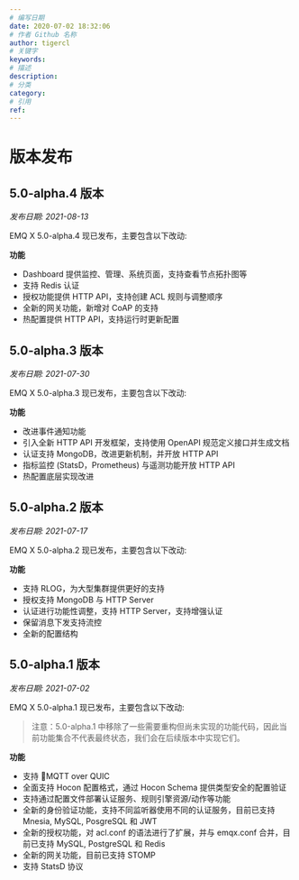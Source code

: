 ```yaml
---
# 编写日期
date: 2020-07-02 18:32:06
# 作者 Github 名称
author: tigercl
# 关键字
keywords:
# 描述
description:
# 分类
category:
# 引用
ref:
---
```


# 版本发布

## 5.0-alpha.4 版本

*发布日期: 2021-08-13*

EMQ X 5.0-alpha.4 现已发布，主要包含以下改动:

**功能**

- Dashboard 提供监控、管理、系统页面，支持查看节点拓扑图等
- 支持 Redis 认证
- 授权功能提供 HTTP API，支持创建 ACL 规则与调整顺序
- 全新的网关功能，新增对 CoAP 的支持
- 热配置提供 HTTP API，支持运行时更新配置

## 5.0-alpha.3 版本

*发布日期: 2021-07-30*

EMQ X 5.0-alpha.3 现已发布，主要包含以下改动:

**功能**

- 改进事件通知功能
- 引入全新 HTTP API 开发框架，支持使用 OpenAPI 规范定义接口并生成文档
- 认证支持 MongoDB，改进更新机制，并开放 HTTP API
- 指标监控 (StatsD，Prometheus) 与遥测功能开放 HTTP API
- 热配置底层实现改进

## 5.0-alpha.2 版本

*发布日期: 2021-07-17*

EMQ X 5.0-alpha.2 现已发布，主要包含以下改动:

**功能**

- 支持 RLOG，为大型集群提供更好的支持
- 授权支持 MongoDB 与 HTTP Server
- 认证进行功能性调整，支持 HTTP Server，支持增强认证
- 保留消息下发支持流控
- 全新的配置结构

## 5.0-alpha.1 版本

*发布日期: 2021-07-02*

EMQ X 5.0-alpha.1 现已发布，主要包含以下改动:

> 注意：5.0-alpha.1 中移除了一些需要重构但尚未实现的功能代码，因此当前功能集合不代表最终状态，我们会在后续版本中实现它们。

**功能**

- 支持 MQTT over QUIC
- 全面支持 Hocon 配置格式，通过 Hocon Schema 提供类型安全的配置验证
- 支持通过配置文件部署认证服务、规则引擎资源/动作等功能
- 全新的身份验证功能，支持不同监听器使用不同的认证服务，目前已支持 Mnesia, MySQL, PosgreSQL 和 JWT
- 全新的授权功能，对 acl.conf 的语法进行了扩展，并与 emqx.conf 合并，目前已支持 MySQL, PostgreSQL 和 Redis
- 全新的网关功能，目前已支持 STOMP
- 支持 StatsD 协议